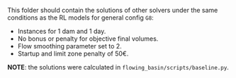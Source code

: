 This folder should contain the solutions of other solvers
under the same conditions as the RL models for general config `G8`:
 - Instances for 1 dam and 1 day.
 - No bonus or penalty for objective final volumes.
 - Flow smoothing parameter set to 2.
 - Startup and limit zone penalty of 50€.

**NOTE**: the solutions were calculated in `flowing_basin/scripts/baseline.py`.
